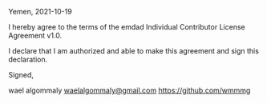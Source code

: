 Yemen, 2021-10-19

I hereby agree to the terms of the emdad Individual Contributor License Agreement v1.0.

I declare that I am authorized and able to make this agreement and sign this declaration.

Signed,

wael algommaly waelalgommaly@gmail.com https://github.com/wmmmg
